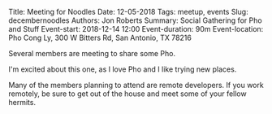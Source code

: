 Title: Meeting for Noodles
Date: 12-05-2018
Tags: meetup, events
Slug: decembernoodles
Authors: Jon Roberts
Summary: Social Gathering for Pho and Stuff
Event-start: 2018-12-14 12:00
Event-duration: 90m
Event-location: Pho Cong Ly, 300 W Bitters Rd, San Antonio, TX 78216


Several members are meeting to share some Pho.

I'm excited about this one, as I love Pho and I like trying new places.

Many of the members planning to attend are remote developers. If you work remotely, be sure to get out of the house and meet some of your fellow hermits.
